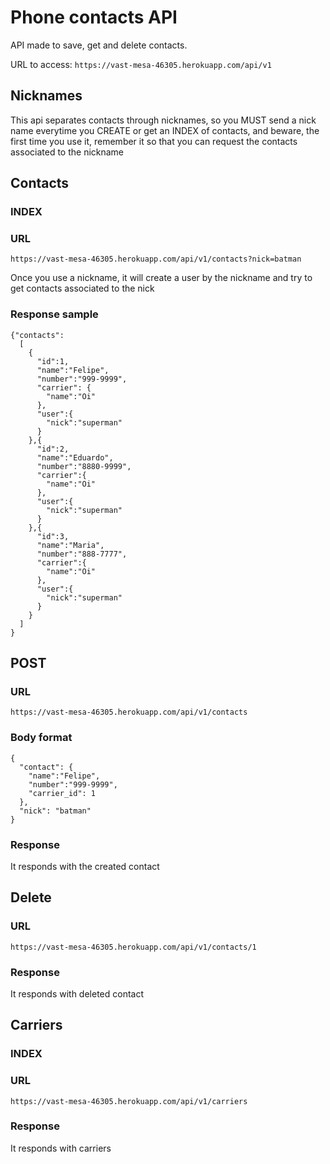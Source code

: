 # Phone contacts API

API made to save, get and delete contacts.

URL to access: `https://vast-mesa-46305.herokuapp.com/api/v1`

## Nicknames

This api separates contacts through nicknames, so you MUST send a nick name everytime you CREATE or get an INDEX of contacts,
and beware, the first time you use it, remember it so that you can request the contacts associated to the nickname

## Contacts

### INDEX

### URL
```
https://vast-mesa-46305.herokuapp.com/api/v1/contacts?nick=batman
```

Once you use a nickname, it will create a user by the nickname and try to get contacts associated to the nick

### Response sample
```
{"contacts": 
  [
    {
      "id":1, 
      "name":"Felipe",
      "number":"999-9999",
      "carrier": {
        "name":"Oi"
      },
      "user":{
        "nick":"superman"
      }
    },{
      "id":2,
      "name":"Eduardo",
      "number":"8880-9999",
      "carrier":{
        "name":"Oi"
      },
      "user":{
        "nick":"superman"
      }
    },{
      "id":3,
      "name":"Maria",
      "number":"888-7777",
      "carrier":{
        "name":"Oi"
      },
      "user":{
        "nick":"superman"
      }
    }
  ]
}
```

## POST

### URL

```
https://vast-mesa-46305.herokuapp.com/api/v1/contacts
```

### Body format
```
{
  "contact": {
    "name":"Felipe",
    "number":"999-9999",
    "carrier_id": 1
  },
  "nick": "batman"
}
```

### Response

It responds with the created contact

## Delete

### URL
```
https://vast-mesa-46305.herokuapp.com/api/v1/contacts/1
```

### Response

It responds with deleted contact

## Carriers

### INDEX

### URL
```
https://vast-mesa-46305.herokuapp.com/api/v1/carriers
```

### Response

It responds with carriers